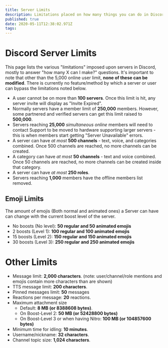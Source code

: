 ```yaml
---
title: Server Limits
description: Limitations placed on how many things you can do in Discord
published: true
date: 2020-05-11T12:38:02.971Z
tags: 
---
```


# Discord Server Limits
This page lists the various "limitations" imposed upon servers in Discord, mostly to answer "how many X can I make?" questions. It's important to note that other than the 5,000 online user limit, **none of these can be modified**. There is currently no feature/method by which a server or user can bypass the limitations noted below.

- A user cannot be on more than **100 servers**. Once this limit is hit, any server invite will display as "Invite Expired".
- Normally servers have a member limit of **250,000** members. However, some partnered and verified servers can get this limit raised to **500,000**.
- Servers reaching **25,000** *simultaneous online* members will need to contact Support to be moved to hardware supporting larger servers - this is when members start getting "Server Unavailable" errors.
- A server can have *at most* **500 channels** - text, voice, and categories combined. Once 500 channels are reached, no more channels can be created.
- A category can have *at most* **50 channels** - text and voice combined. Once 50 channels are reached, no more channels can be created inside that category.
- A server can have *at most* **250 roles**. 
- Servers reaching **1,000** members have the offline members list removed.

## Emoji Limits
The amount of emojis (Both normal and animated ones) a Server can have can change with the current boost level of the server.

- No boosts (No level): **50 regular and 50 animated emojis**
- 2 boosts (Level 1): **100 regular and 100 animated emojis**
- 15 boosts (Level 2): **150 regular and 150 animated emojis**
- 30 boosts (Level 3): **250 regular and 250 animated emojis**

# Other Limits
- Message limit: **2,000 characters**. (note: user/channel/role mentions and emojis contain more characters than are shown)
- TTS message limit: **200 characters**.
- Pinned messages limit: **50** messages
- Reactions per message: **20** reactions.
- Maximum attachment size
  - Default: **8 MB (or 8388608 bytes)**.
  - On Boost-Level 2: **50 MB (or 52428800 bytes)**
  - On Boost-Level 3 or when having Nitro: **100 MB (or 104857600 bytes)**
- Minimum time for idling: **10 minutes**.
- Username/nickname: **32 characters**.
- Channel topic size: **1,024 characters**.